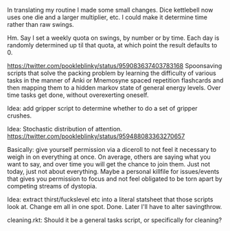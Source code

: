 In translating my routine I made some small changes. Dice kettlebell now uses
one die and a larger multiplier, etc. I could make it determine time rather than raw swings.

Hm. Say I set a weekly quota on swings, by number or by time. Each day is
randomly determined up til that quota, at which point the result defaults to 0.

https://twitter.com/pookleblinky/status/959083637403783168 Spoonsaving
scripts that solve the packing problem by learning the difficulty of
various tasks in the manner of Anki or Mnemosyne spaced repetition
flashcards and then mapping them to a hidden markov state of
general energy levels. Over time tasks get done, without overexerting oneself.

Idea: add gripper script to determine whether to do a set of gripper crushes.

Idea: Stochastic distribution of attention.
https://twitter.com/pookleblinky/status/959488083363270657

Basically: give yourself permission via a diceroll to not feel it necessary to
weigh in on everything at once. On average, others are saying what you want to
say, and over time you will get the chance to join them. Just not today, just
not about everything. Maybe a personal killfile for issues/events that gives you
permission to focus and not feel obligated to be torn apart by competing streams
of dystopia.

Idea: extract thirst/fuckslevel etc into a literal statsheet that those scripts
look at. Change em all in one spot. Done. Later I'll have to alter savingthrow.

cleaning.rkt: Should it be a general tasks script, or specifically for cleaning?
